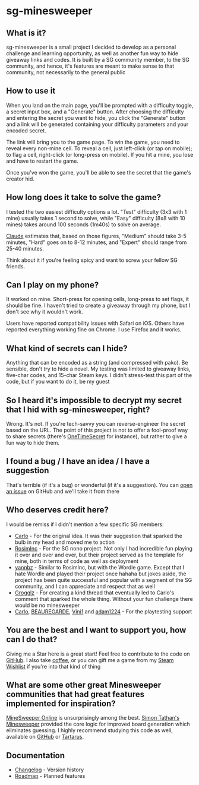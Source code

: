 # sg-minesweeper

## What is it?

sg-minesweeper is a small project I decided to develop as a personal challenge and learning opportunity, as well as another fun way to hide giveaway links and codes. It is built by a SG community member, to the SG community, and hence, it's features are meant to make sense to that community, not necessarily to the general public

## How to use it

When you land on the main page, you'll be prompted with a difficulty toggle, a secret input box, and a "Generate" button.
After choosing the difficulty and entering the secret you want to hide, you click the "Generate" button and a link will be generated containing your difficulty parameters and your encoded secret.

The link will bring you to the game page.
To win the game, you need to reveal every non-mine cell.
To reveal a cell, just left-click (or tap on mobile); to flag a cell, right-click (or long-press on mobile).
If you hit a mine, you lose and have to restart the game.

Once you've won the game, you'll be able to see the secret that the game's creator hid.

## How long does it take to solve the game?

I tested the two easiest difficulty options a lot. "Test" difficulty (3x3 with 1 mine) usually  takes 1 second to solve, while "Easy" difficulty (8x8 with 10 mines) takes around 100 seconds (1m40s) to solve on average.

[Claude](https://claude.ai/chat/73ea4433-47a1-482f-954b-de4762c8de26) estimates that, based on those figures, "Medium" should take 3-5 minutes, "Hard" goes on to 8-12 minutes, and "Expert" should range from 25-40 minutes.

Think about it if you're feeling spicy and want to screw your fellow SG friends.

## Can I play on my phone?

It worked on mine. Short-press for opening cells, long-press to set flags, it should be fine.
I haven't tried to create a giveaway through my phone, but I don't see why it wouldn't work.

Users have reported compatibility issues with Safari on iOS. Others have reported everything working fine on Chrome. I use Firefox and it works.

## What kind of secrets can I hide?

Anything that can be encoded as a string (and compressed with pako).
Be sensible, don't try to hide a novel. My testing was limited to giveaway links, five-char codes, and 15-char Steam keys. I didn't stress-test this part of the code, but if you want to do it, be my guest

## So I heard it's impossible to decrypt my secret that I hid with sg-minesweeper, right?

Wrong. It's not. If you're tech-savvy you can reverse-engineer the secret based on the URL. The point of this project is not to offer a fool-proof way to share secrets (there's [OneTimeSecret](https://onetimesecret.com/en/) for instance), but rather to give a fun way to hide them.

## I found a bug / I have an idea / I have a suggestion

That's terrible (if it's a bug) or wonderful (if it's a suggestion). You can [open an issue](https://github.com/sg-minesweeper/sg-minesweeper/issues) on GitHub and we'll take it from there

## Who deserves credit here?
I would be remiss if I didn't mention a few specific SG members:

- [Carlo](https://www.steamgifts.com/user/Carlo) - For the original idea. It was their suggestion that sparked the bulb in my head and moved me to action
- [RosimInc](https://www.steamgifts.com/user/rosiminc) - For the SG nono project. Not only I had incredible fun playing it over and over and over, but their project served as the template for mine, both in terms of code as well as deployment
- [yannbz](https://www.steamgifts.com/user/yannbz) - Similar to RosimInc, but with the Wordle game. Except that I hate Wordle and played their project once hahaha but jokes aside, the project has been quite successful and popular with a segment of the SG community, and I can appreciate and respect that as well
- [Grogglz](https://www.steamgifts.com/user/Grogglz) - For creating a kind thread that eventually led to Carlo's comment that sparked the whole thing. Without your fun challenge there would be no minesweeper
- [Carlo](https://www.steamgifts.com/user/Carlo), [BEAUREGARDE](https://www.steamgifts.com/user/BEAUREGARDE), [Vini1](https://www.steamgifts.com/user/Vini1) and [adam1224](https://www.steamgifts.com/user/adam1224) - For the playtesting support

## You are the best and I want to support you, how can I do that?

Giving me a Star here is a great start! Feel free to contribute to the code on [GitHub](https://github.com/sg-minesweeper/sg-minesweeper).
I also take [coffee](https://ko-fi.com/fernandopa), or you can gift me a game from my [Steam Wishlist](https://store.steampowered.com/wishlist/id/fernandopaa/) if you're into that kind of thing

## What are some other great Minesweeper communities that had great features implemented for inspiration?

[MineSweeper Online](https://minesweeper.online/) is unsurprisingly among the best.
[Simon Tathan's Minesweeper](https://www.chiark.greenend.org.uk/~sgtatham/puzzles/js/mines.html) provided the core logic for improved board generation which eliminates guessing. I highly recommend studying this code as well, available on [GitHub](https://github.com/ghewgill/puzzles/blob/master/mines.c) or [Tartarus](https://git.tartarus.org/simon/puzzles.git).

## Documentation

- [Changelog](CHANGELOG.md) - Version history
- [Roadmap](ROADMAP.md) - Planned features